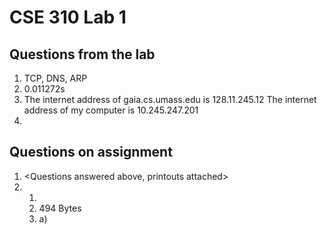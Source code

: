 # CSE 310 Lab 1

## Questions from the lab

1. TCP, DNS, ARP
2. 0.011272s
3. The internet address of gaia.cs.umass.edu is 128.11.245.12
   The internet address of my computer is 10.245.247.201
4. <Printouts attached>

## Questions on assignment
1. &lt;Questions answered above, printouts attached&gt;
2. 
    1. <Drawing Attached>
    2. 494 Bytes
    3. a)
